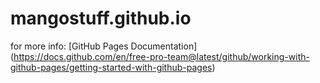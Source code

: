 # mangostuff.github.io

for more info:
[GitHub Pages Documentation]
(https://docs.github.com/en/free-pro-team@latest/github/working-with-github-pages/getting-started-with-github-pages)
